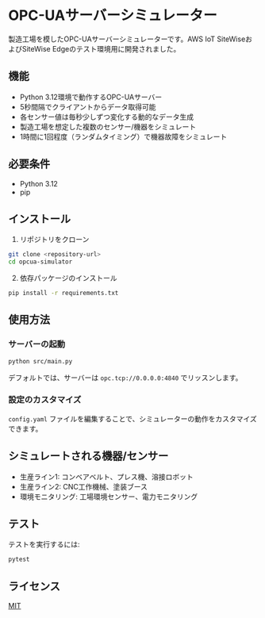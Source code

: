 # OPC-UAサーバーシミュレーター

製造工場を模したOPC-UAサーバーシミュレーターです。AWS IoT SiteWiseおよびSiteWise Edgeのテスト環境用に開発されました。

## 機能

- Python 3.12環境で動作するOPC-UAサーバー
- 5秒間隔でクライアントからデータ取得可能
- 各センサー値は毎秒少しずつ変化する動的なデータ生成
- 製造工場を想定した複数のセンサー/機器をシミュレート
- 1時間に1回程度（ランダムタイミング）で機器故障をシミュレート

## 必要条件

- Python 3.12
- pip

## インストール

1. リポジトリをクローン

```bash
git clone <repository-url>
cd opcua-simulator
```

2. 依存パッケージのインストール

```bash
pip install -r requirements.txt
```

## 使用方法

### サーバーの起動

```bash
python src/main.py
```

デフォルトでは、サーバーは `opc.tcp://0.0.0.0:4840` でリッスンします。

### 設定のカスタマイズ

`config.yaml` ファイルを編集することで、シミュレーターの動作をカスタマイズできます。

## シミュレートされる機器/センサー

- 生産ライン1: コンベアベルト、プレス機、溶接ロボット
- 生産ライン2: CNC工作機械、塗装ブース
- 環境モニタリング: 工場環境センサー、電力モニタリング

## テスト

テストを実行するには:

```bash
pytest
```

## ライセンス

[MIT](LICENSE)
